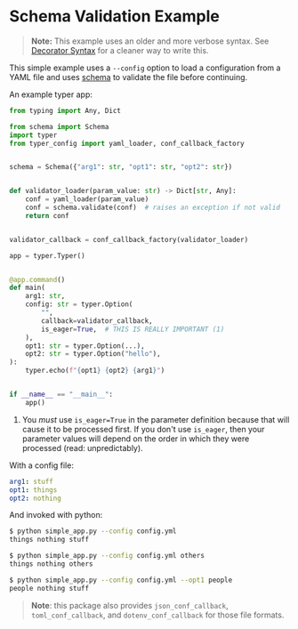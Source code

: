 # Schema Validation Example

> **Note:** This example uses an older and more verbose syntax. See [Decorator Syntax](/examples/decorator) for a cleaner way to write this.

This simple example uses a `--config` option to load a configuration from a YAML file and uses [schema](https://github.com/keleshev/schema) to validate the file before continuing.

An example typer app:
```python title="simple_app.py"
from typing import Any, Dict

from schema import Schema
import typer
from typer_config import yaml_loader, conf_callback_factory


schema = Schema({"arg1": str, "opt1": str, "opt2": str})


def validator_loader(param_value: str) -> Dict[str, Any]:
    conf = yaml_loader(param_value)
    conf = schema.validate(conf)  # raises an exception if not valid
    return conf


validator_callback = conf_callback_factory(validator_loader)

app = typer.Typer()


@app.command()
def main(
    arg1: str,
    config: str = typer.Option(
        "",
        callback=validator_callback,
        is_eager=True,  # THIS IS REALLY IMPORTANT (1)
    ),
    opt1: str = typer.Option(...),
    opt2: str = typer.Option("hello"),
):
    typer.echo(f"{opt1} {opt2} {arg1}")


if __name__ == "__main__":
    app()
```

1. You _must_ use `is_eager=True` in the parameter definition because that will cause it to be processed first.
   If you don't use `is_eager`, then your parameter values will depend on the order in which they were processed (read: unpredictably).

With a config file:

```yaml title="config.yml"
arg1: stuff
opt1: things
opt2: nothing
```

And invoked with python:

```bash
$ python simple_app.py --config config.yml
things nothing stuff

$ python simple_app.py --config config.yml others
things nothing others

$ python simple_app.py --config config.yml --opt1 people
people nothing stuff
```

> **Note**: this package also provides `json_conf_callback`, `toml_conf_callback`, and `dotenv_conf_callback` for those file formats.
